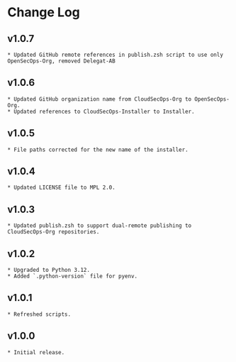 # Change Log

## v1.0.7
    * Updated GitHub remote references in publish.zsh script to use only OpenSecOps-Org, removed Delegat-AB

## v1.0.6
    * Updated GitHub organization name from CloudSecOps-Org to OpenSecOps-Org.
    * Updated references to CloudSecOps-Installer to Installer.

## v1.0.5
    * File paths corrected for the new name of the installer.

## v1.0.4
    * Updated LICENSE file to MPL 2.0.

## v1.0.3
    * Updated publish.zsh to support dual-remote publishing to CloudSecOps-Org repositories.

## v1.0.2
    * Upgraded to Python 3.12.
    * Added `.python-version` file for pyenv.

## v1.0.1
    * Refreshed scripts.

## v1.0.0
    * Initial release.
